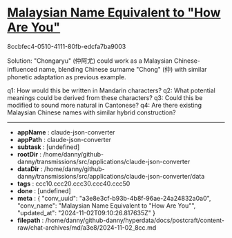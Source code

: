 # [Malaysian Name Equivalent to "How Are You"](https://claude.ai/chat/a3e8e3cf-b93b-4b8f-96ae-24a24832a0a0)

8ccbfec4-0510-4111-80fb-edcfa7ba9003

 Solution: "Chongaryu" (仲阿尤) could work as a Malaysian Chinese-influenced name, blending Chinese surname "Chong" (仲) with similar phonetic adaptation as previous example.

q1: How would this be written in Mandarin characters?
q2: What potential meanings could be derived from these characters?
q3: Could this be modified to sound more natural in Cantonese?
q4: Are there existing Malaysian Chinese names with similar hybrid construction?

---

* **appName** : claude-json-converter
* **appPath** : claude-json-converter
* **subtask** : [undefined]
* **rootDir** : /home/danny/github-danny/transmissions/src/applications/claude-json-converter
* **dataDir** : /home/danny/github-danny/transmissions/src/applications/claude-json-converter/data
* **tags** : ccc10.ccc20.ccc30.ccc40.ccc50
* **done** : [undefined]
* **meta** : {
  "conv_uuid": "a3e8e3cf-b93b-4b8f-96ae-24a24832a0a0",
  "conv_name": "Malaysian Name Equivalent to \"How Are You\"",
  "updated_at": "2024-11-02T09:10:26.817635Z"
}
* **filepath** : /home/danny/github-danny/hyperdata/docs/postcraft/content-raw/chat-archives/md/a3e8/2024-11-02_8cc.md